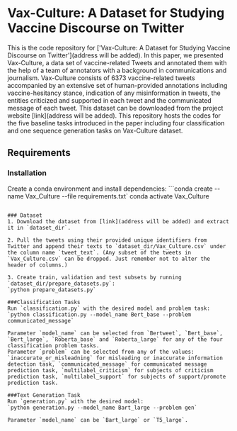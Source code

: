 # Vax-Culture: A Dataset for Studying Vaccine Discourse on Twitter
This is the code repository for ['Vax-Culture: A Dataset for Studying Vaccine Discourse on Twitter'](address will be added). In this paper, we presented Vax-Culture, a data set of vaccine-related Tweets and annotated them with the help of a team of 
annotators with a background in communications and journalism. Vax-Culture consists of 6373 vaccine-related tweets accompanied by an extensive 
set of human-provided annotations including vaccine-hesitancy stance, indication of any misinformation in tweets, 
the entities criticized and supported in each tweet and the communicated message of each tweet. This dataset can be downloaded from the project website [link](address will be added). This repository hosts the codes for the five baseline tasks introduced in the paper including four classification and one sequence generation tasks on Vax-Culture dataset.

## Requirements
### Installation
Create a conda environment and install dependencies:
```conda create --name Vax_Culture --file requirements.txt`
conda activate Vax_Culture
```

### Dataset
1. Download the dataset from [link](address will be added) and extract it in `dataset_dir`. 

2. Pull the tweets using their provided unique identifiers from Twitter and append their texts to `dataset_dir/Vax_Culture.csv` under the column name `tweet_text`. (Any subset of the tweets in `Vax_Culture.csv` can be dropped. Just remember not to alter the header of columns.)

3. Create train, validation and test subsets by running `dataset_dir/prepare_datasets.py`:
`python prepare_datasets.py`

###Classification Tasks
Run `classification.py` with the desired model and problem task:
`python classification.py --model_name Bert_base --problem communicated_message`

Parameter `model_name` can be selected from `Bertweet`, `Bert_base`, `Bert_large`, `Roberta_base` and `Roberta_large` for any of the four classification problem tasks.
Parameter `problem` can be selected from any of the values: `inaccurate_or_misleadning` for misleading or inaccurate information detection task, `communicated_message` for communicated message prediction task, `multilabel_criticism` for subjects of criticism prediction task, `multilabel_support` for subjects of support/promote prediction task.

###Text Generation Task
Run `generation.py` with the desired model:
`python generation.py --model_name Bart_large --problem gen`

Parameter `model_name` can be `Bart_large` or `T5_large`.








